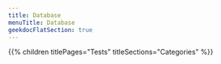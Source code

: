 ```yaml
---
title: Database
menuTitle: Database 
geekdocFlatSection: true
---
```


{{% children titlePages="Tests" titleSections="Categories" %}}
